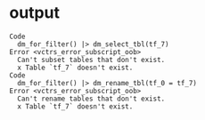 # output

    Code
      dm_for_filter() |> dm_select_tbl(tf_7)
    Error <vctrs_error_subscript_oob>
      Can't subset tables that don't exist.
      x Table `tf_7` doesn't exist.
    Code
      dm_for_filter() |> dm_rename_tbl(tf_0 = tf_7)
    Error <vctrs_error_subscript_oob>
      Can't rename tables that don't exist.
      x Table `tf_7` doesn't exist.


